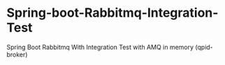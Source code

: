 # Spring-boot-Rabbitmq-Integration-Test
Spring Boot Rabbitmq With Integration Test with AMQ in memory (qpid-broker)

